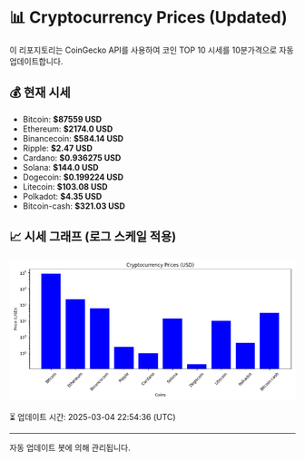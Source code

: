 
# 📊 Cryptocurrency Prices (Updated)

이 리포지토리는 CoinGecko API를 사용하여 코인 TOP 10 시세를 10분가격으로 자동 업데이트합니다.

## 💰 현재 시세
- Bitcoin: **$87559 USD**
- Ethereum: **$2174.0 USD**
- Binancecoin: **$584.14 USD**
- Ripple: **$2.47 USD**
- Cardano: **$0.936275 USD**
- Solana: **$144.0 USD**
- Dogecoin: **$0.199224 USD**
- Litecoin: **$103.08 USD**
- Polkadot: **$4.35 USD**
- Bitcoin-cash: **$321.03 USD**

## 📈 시세 그래프 (로그 스케일 적용)
![Crypto Prices](crypto_prices.png)

⏳ 업데이트 시간: 2025-03-04 22:54:36 (UTC)

---
자동 업데이트 봇에 의해 관리됩니다.

